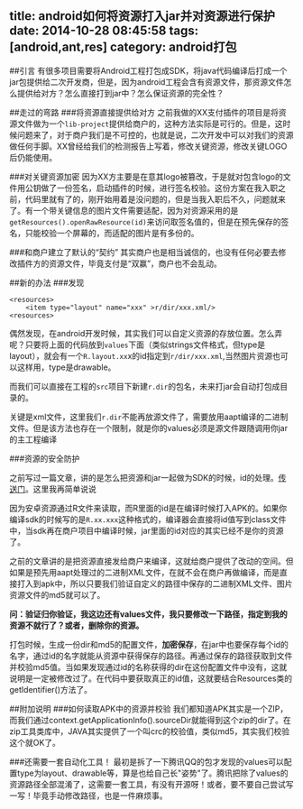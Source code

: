 title: android如何将资源打入jar并对资源进行保护
date: 2014-10-28 08:45:58
tags: [android,ant,res]
category: android打包
---

##引言
有很多项目需要将Android工程打包成SDK，将java代码编译后打成一个jar包提供给二次开发商，但是，因为android工程会含有资源文件，那资源文件怎么提供给对方？怎么直接打到jar中？怎么保证资源的完全性？
<!-- more -->

##走过的弯路
###将资源直接提供给对方
之前我做的XX支付插件的项目是将资源文件做为一个`lib-project`提供给商户的，这种方法实际是可行的。但是，这时候问题来了，对于商户我们是不可控的，也就是说，二次开发中可以对我们的资源做任何手脚。XX曾经给我们的检测报告上写着，修改关键资源，修改关键LOGO后仍能使用。

###对关键资源加密
因为XX方主要是在意其logo被篡改，于是就对包含logo的文件用公钥做了一份签名，启动插件的时候，进行签名校验。这份方案在我入职之前，代码里就有了的，刚开始用着是没问题的，但是当我入职后不久，问题就来了。有一个带关键信息的图片文件需要适配，因为对资源采用的是`getResources().openRawResource(id)`来访问取签名值的，但是在预先保存的签名，只能校验一个屏幕的，而适配的图片是有多份的。

###和商户建立了默认的“契约”
其实商户也是相当诚信的，也没有任何必要去修改插件方的资源文件，毕竟支付是“双赢”，商户也不会乱动。

##新的办法
###发现
```
<resources>
    <item type="layout" name="xxx" >r/dir/xxx.xml/>
<resources>
```
偶然发现，在android开发时候，其实我们可以自定义资源的存放位置。怎么弄呢？只要将上面的代码放到`values`下面（类似strings文件格式，但type是layout），就会有一个`R.layout.xx`x的id指定到`r/dir/xxx.xml`,当然图片资源也可以这样用，type是drawable。

而我们可以直接在工程的`src`项目下新建`r.dir`的包名，未来打jar会自动打包成目录的。

关键是xml文件，这里我们`r.dir`不能再放源文件了，需要放用aapt编译的二进制文件。但是该方法也存在一个限制，就是你的values必须是源文件跟随调用你jar的主工程编译

###资源的安全防护

之前写过一篇文章，讲的是怎么把资源和jar一起做为SDK的时候，id的处理。[传送门](http://www.lephones.net/2014/02/28/android-lib-res/ "传送门")。这里我再简单说说

因为安卓资源通过R文件来读取，而R里面的id是在编译时候打入APK的。如果你编译sdk的时候写的是`R.xx.xxx`这种格式的，编译器会直接将id值写到class文件中，当sdk再在商户项目中编译时候，jar里面的id对应的其实已经不是你的资源了。

之前的文章讲的是把资源直接发给商户来编译，这就给商户提供了改动的空间。但如果是预先用aapt处理过的二进制XML文件，在就不会在商户再做编译，而是直接打入到apk中，所以只要我们验证自定义的路径中保存的二进制XML文件、图片资源文件的md5就可以了。

**问：验证归你验证，我这边还有values文件，我只要修改一下路径，指定到我的资源不就行了？或者，删除你的资源。**

打包时候，生成一份dir和md5的配置文件，**加密保存**，在jar中也要保存每个id的名字，通过id的名字就能从资源中获得保存的路径。再通过保存的路径获取到文件并校验md5值。当如果发现通过id的名称获得的dir在这份配置文件中没有，这就说明是一定被修改过了。在代码中要获取真正的id值，这就要结合Resources类的getIdentifier()方法了。

##附加说明
###如何读取APK中的资源并校验
我们都知道APK其实是一个ZIP，而我们通过context.getApplicationInfo().sourceDir就能得到这个zip的dir了。在zip工具类库中，JAVA其实提供了一个叫crc的校验值，类似md5，其实我们校验这个就OK了。

###还需要一套自动化工具！
最初是拆了一下腾讯QQ的包才发现的values可以配置type为layout、drawable等，算是也给自己长"姿势"了。腾讯把除了values的资源路径全部混淆了，这需要一套工具，有没有开源呀！或者，要不要自己尝试写一写！毕竟手动修改路径，也是一件麻烦事。